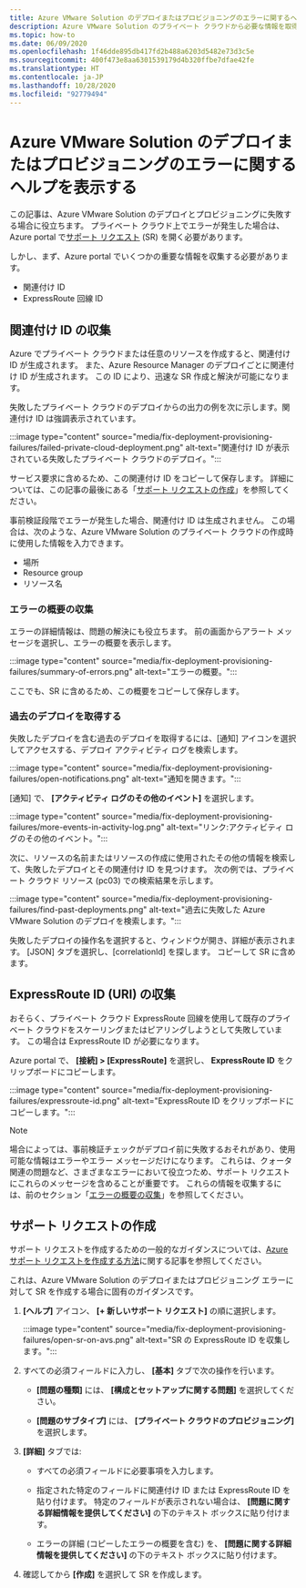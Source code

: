 ```yaml
---
title: Azure VMware Solution のデプロイまたはプロビジョニングのエラーに関するヘルプを表示する
description: Azure VMware Solution のプライベート クラウドから必要な情報を取得して、Azure VMware Solution のデプロイまたはプロビジョニングのエラーに対するサービス要求をファイルに取り込む方法について説明します。
ms.topic: how-to
ms.date: 06/09/2020
ms.openlocfilehash: 1f46dde895db417fd2b488a6203d5482e73d3c5e
ms.sourcegitcommit: 400f473e8aa6301539179d4b320ffbe7dfae42fe
ms.translationtype: HT
ms.contentlocale: ja-JP
ms.lasthandoff: 10/28/2020
ms.locfileid: "92779494"
---
```

# <a name="get-help-with-azure-vmware-solution-deployment-or-provisioning-failures"></a>Azure VMware Solution のデプロイまたはプロビジョニングのエラーに関するヘルプを表示する

この記事は、Azure VMware Solution のデプロイとプロビジョニングに失敗する場合に役立ちます。 プライベート クラウド上でエラーが発生した場合は、Azure portal で[サポート リクエスト](https://rc.portal.azure.com/#create/Microsoft.Support) (SR) を開く必要があります。 

しかし、まず、Azure portal でいくつかの重要な情報を収集する必要があります。

- 関連付け ID
- ExpressRoute 回線 ID

## <a name="collect-the-correlation-id"></a>関連付け ID の収集
 
Azure でプライベート クラウドまたは任意のリソースを作成すると、関連付け ID が生成されます。 また、Azure Resource Manager のデプロイごとに関連付け ID が生成されます。 この ID により、迅速な SR 作成と解決が可能になります。 
 
失敗したプライベート クラウドのデプロイからの出力の例を次に示します。関連付け ID は強調表示されています。

:::image type="content" source="media/fix-deployment-provisioning-failures/failed-private-cloud-deployment.png" alt-text="関連付け ID が表示されている失敗したプライベート クラウドのデプロイ。":::

サービス要求に含めるため、この関連付け ID をコピーして保存します。 詳細については、この記事の最後にある「[サポート リクエストの作成](#create-your-support-request)」を参照してください。

事前検証段階でエラーが発生した場合、関連付け ID は生成されません。 この場合は、次のような、Azure VMware Solution のプライベート クラウドの作成時に使用した情報を入力できます。

- 場所
- Resource group
- リソース名
 
### <a name="collect-a-summary-of-errors"></a>エラーの概要の収集

エラーの詳細情報は、問題の解決にも役立ちます。 前の画面からアラート メッセージを選択し、エラーの概要を表示します。
 
 :::image type="content" source="media/fix-deployment-provisioning-failures/summary-of-errors.png" alt-text="エラーの概要。":::

ここでも、SR に含めるため、この概要をコピーして保存します。
 
### <a name="retrieve-past-deployments"></a>過去のデプロイを取得する

失敗したデプロイを含む過去のデプロイを取得するには、[通知] アイコンを選択してアクセスする、デプロイ アクティビティ ログを検索します。

:::image type="content" source="media/fix-deployment-provisioning-failures/open-notifications.png" alt-text="通知を開きます。":::

[通知] で、 **[アクティビティ ログのその他のイベント]** を選択します。

:::image type="content" source="media/fix-deployment-provisioning-failures/more-events-in-activity-log.png" alt-text="リンク:アクティビティ ログのその他のイベント。":::

次に、リソースの名前またはリソースの作成に使用されたその他の情報を検索して、失敗したデプロイとその関連付け ID を見つけます。 次の例では、プライベート クラウド リソース (pc03) での検索結果を示します。
 
:::image type="content" source="media/fix-deployment-provisioning-failures/find-past-deployments.png" alt-text="過去に失敗した Azure VMware Solution のデプロイを検索します。":::
 
失敗したデプロイの操作名を選択すると、ウィンドウが開き、詳細が表示されます。 [JSON] タブを選択し、[correlationId] を探します。 コピーして SR に含めます。 
 
## <a name="collect-the-expressroute-id-uri"></a>ExpressRoute ID (URI) の収集
 
おそらく、プライベート クラウド ExpressRoute 回線を使用して既存のプライベート クラウドをスケーリングまたはピアリングしようとして失敗しています。 この場合は ExpressRoute ID が必要になります。 

Azure portal で、 **[接続] > [ExpressRoute]** を選択し、 **ExpressRoute ID** をクリップボードにコピーします。
 
:::image type="content" source="media/fix-deployment-provisioning-failures/expressroute-id.png" alt-text="ExpressRoute ID をクリップボードにコピーします。"::: 
 
> [!NOTE]
> 場合によっては、事前検証チェックがデプロイ前に失敗するおそれがあり、使用可能な情報はエラーやエラー メッセージだけになります。 これらは、クォータ関連の問題など、さまざまなエラーにおいて役立つため、サポート リクエストにこれらのメッセージを含めることが重要です。 これらの情報を収集するには、前のセクション「[エラーの概要の収集](#collect-a-summary-of-errors)」を参照してください。

## <a name="create-your-support-request"></a>サポート リクエストの作成

サポート リクエストを作成するための一般的なガイダンスについては、[Azure サポート リクエストを作成する方法](../azure-portal/supportability/how-to-create-azure-support-request.md)に関する記事を参照してください。 

これは、Azure VMware Solution のデプロイまたはプロビジョニング エラーに対して SR を作成する場合に固有のガイダンスです。

1. **[ヘルプ]** アイコン、 **[+ 新しいサポート リクエスト]** の順に選択します。

    :::image type="content" source="media/fix-deployment-provisioning-failures/open-sr-on-avs.png" alt-text="SR の ExpressRoute ID を収集します。":::

2. すべての必須フィールドに入力し、 **[基本]** タブで次の操作を行います。

    - **[問題の種類]** には、 **[構成とセットアップに関する問題]** を選択してください。

    - **[問題のサブタイプ]** には、 **[プライベート クラウドのプロビジョニング]** を選択します。

3. **[詳細]** タブでは:

    - すべての必須フィールドに必要事項を入力します。

    - 指定された特定のフィールドに関連付け ID または ExpressRoute ID を貼り付けます。 特定のフィールドが表示されない場合は、 **[問題に関する詳細情報を提供してください]** の下のテキスト ボックスに貼り付けます。

    - エラーの詳細 (コピーしたエラーの概要を含む) を、 **[問題に関する詳細情報を提供してください]** の下のテキスト ボックスに貼り付けます。

4. 確認してから **[作成]** を選択して SR を作成します。
